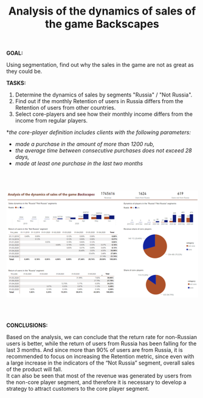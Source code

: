 <h1 align="center">Analysis of the dynamics of sales of the game Backscapes</a>  

####

<br/>

**GOAL:**  

Using segmentation, find out why the sales in the game are not as great as they could be.  

**TASKS:**

1. Determine the dynamics of sales by segments "Russia" / "Not Russia".
2. Find out if the monthly Retention of users in Russia differs from the Retention of users from other countries.
3. Select core-players and see how their monthly income differs from the income from regular players.


**the core-player definition includes clients with the following parameters:*
- *made a purchase in the amount of more than 1200 rub,*
- *the average time between consecutive purchases does not exceed 28 days,*
- *made at least one purchase in the last two months*  

<br/>
<br/>

![Backscapes](https://github.com/SalveDA/PowerBI-Analysis-of-the-dynamics-of-sales-of-the-game-Backscapes/blob/main/Backscapes%20v.2.png)

<br/>
<br/>

**CONCLUSIONS:**  

Based on the analysis, we can conclude that the return rate for non-Russian users is better, while the return of users from Russia has been falling for the last 3 months. And since more than 90% of users are from Russia, it is recommended to focus on increasing the Retention metric, since even with a large increase in the indicators of the “Not Russia” segment, overall sales of the product will fall.  
It can also be seen that most of the revenue was generated by users from the non-core player segment, and therefore it is necessary to develop a strategy to attract customers to the core player segment.  

<br/>
<br/>

